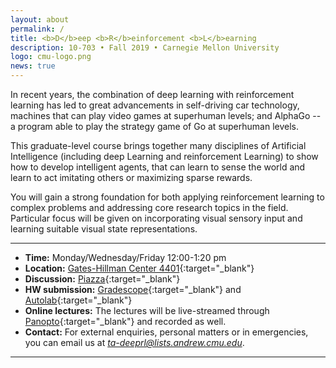 ```yaml
---
layout: about
permalink: /
title: <b>D</b>eep <b>R</b>einforcement <b>L</b>earning
description: 10-703 • Fall 2019 • Carnegie Mellon University
logo: cmu-logo.png
news: true
---
```


In recent years, the combination of deep learning with reinforcement learning has led to great advancements in self-driving car technology, machines that can play video games at superhuman levels; and AlphaGo -- a program able to play the strategy game of Go at superhuman levels.  

This graduate-level course brings together many disciplines of Artificial Intelligence (including deep Learning and reinforcement Learning) to show how to develop intelligent agents, that can learn to sense the world and learn to act imitating others or maximizing sparse rewards.  

You will gain a strong foundation for both applying reinforcement learning to complex problems and addressing core research topics in the field. Particular focus will be given on incorporating visual sensory input and learning suitable visual state representations.


***

- **Time:** Monday/Wednesday/Friday 12:00-1:20 pm
- **Location:** [Gates-Hillman Center 4401](https://goo.gl/maps/yHhPXX3BUvuJp31i6){:target="\_blank"}
- **Discussion:** [Piazza](https://piazza.com/class/jzeuvsh15mo3pu){:target="\_blank"}
- **HW submission:** [Gradescope](https://www.gradescope.com/courses/56699){:target="\_blank"} and [Autolab](){:target="\_blank"}
- **Online lectures:** The lectures will be live-streamed through [Panopto](){:target="\_blank"} and recorded as well.
- **Contact:** For external enquiries, personal matters or in emergencies, you can email us at *ta-deeprl@lists.andrew.cmu.edu*.

***
